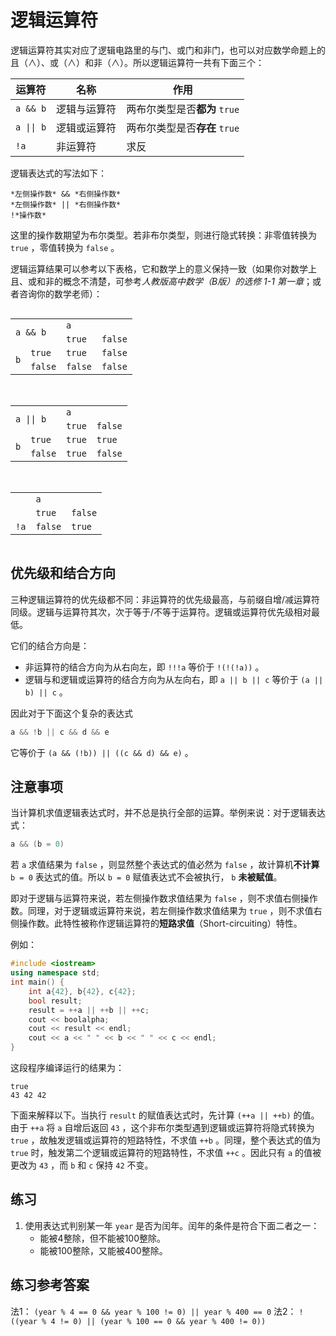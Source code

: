 # 逻辑运算符

逻辑运算符其实对应了逻辑电路里的与门、或门和非门，也可以对应数学命题上的且（$\wedge$）、或（$\wedge$）和非（$\wedge$）。所以逻辑运算符一共有下面三个：

| 运算符                        | 名称         | 作用                          |
| ----------------------------- | ------------ | ----------------------------- |
| `a && b`                      | 逻辑与运算符 | 两布尔类型是否**都为** `true` |
| <code>a &#124;&#124; b</code> | 逻辑或运算符 | 两布尔类型是否**存在** `true` |
| `!a`                          | 非运算符     | 求反                          |

逻辑表达式的写法如下：

```sdsc
*左侧操作数* && *右侧操作数*
*左侧操作数* || *右侧操作数*
!*操作数*
```


这里的操作数期望为布尔类型。若非布尔类型，则进行隐式转换：非零值转换为 `true` ，零值转换为 `false` 。

逻辑运算结果可以参考以下表格，它和数学上的意义保持一致（如果你对数学上且、或和非的概念不清楚，可参考*人教版高中数学（B版）的选修 1-1 第一章*；或者咨询你的数学老师）：
<table style="display:inline-block">
    <tr>
        <td colspan="2" rowspan="2"><code>a && b</code></td>
        <td colspan="2"><code>a</code></td>
    </tr>
    <tr>
        <td><code>true</code></td>
        <td><code>false</code></td>
    </tr>
    <tr>
        <td rowspan="2"><code>b</code></td>
        <td><code>true</code></td>
        <td><code>true</code></td>
        <td><code>false</code></td>
    </tr>
    <tr>
        <td><code>false</code></td>
        <td><code>false</code></td>
        <td><code>false</code></td>
    </tr>
</table>
&nbsp;&nbsp;
<table style="display:inline-block">
    <tr>
        <td colspan="2" rowspan="2"><code>a || b</code></td>
        <td colspan="2"><code>a</code></td>
    </tr>
    <tr>
        <td><code>true</code></td>
        <td><code>false</code></td>
    </tr>
    <tr>
        <td rowspan="2"><code>b</code></td>
        <td><code>true</code></td>
        <td><code>true</code></td>
        <td><code>true</code></td>
    </tr>
    <tr>
        <td><code>false</code></td>
        <td><code>true</code></td>
        <td><code>false</code></td>
    </tr>
</table>
&nbsp;&nbsp;
<table style="display:inline-block">
    <tr>
        <td rowspan="2"></td>
        <td colspan="2"><code>a</code></td>
    </tr>
    <tr>
        <td><code>true</code></td>
        <td><code>false</code></td>
    </tr>
    <tr>
        <td><code>!a</code></td>
        <td><code>false</code></td>
        <td><code>true</code></td>
    </tr>
</table>

## 优先级和结合方向

三种逻辑运算符的优先级都不同：非运算符的优先级最高，与前缀自增/减运算符同级。逻辑与运算符其次，次于等于/不等于运算符。逻辑或运算符优先级相对最低。

它们的结合方向是：

- 非运算符的结合方向为从右向左，即 `!!!a` 等价于 `!(!(!a))` 。
- 逻辑与和逻辑或运算符的结合方向为从左向右，即 `a || b || c` 等价于 `(a || b) || c` 。

因此对于下面这个复杂的表达式
```cpp
a && !b || c && d && e
```
它等价于 `(a && (!b)) || ((c && d) && e)` 。

## 注意事项

当计算机求值逻辑表达式时，并不总是执行全部的运算。举例来说：对于逻辑表达式：
```cpp
a && (b = 0)
```
若 `a` 求值结果为 `false` ，则显然整个表达式的值必然为 `false` ，故计算机**不计算** `b = 0` 表达式的值。所以 `b = 0` 赋值表达式不会被执行， `b` **未被赋值**。

即对于逻辑与运算符来说，若左侧操作数求值结果为 `false` ，则不求值右侧操作数。同理，对于逻辑或运算符来说，若左侧操作数求值结果为 `true` ，则不求值右侧操作数。此特性被称作逻辑运算符的**短路求值**（Short-circuiting）特性。

例如：
```CPP
#include <iostream>
using namespace std;
int main() {
    int a{42}, b{42}, c{42};
    bool result;
    result = ++a || ++b || ++c;
    cout << boolalpha;
    cout << result << endl;
    cout << a << " " << b << " " << c << endl;
}
```
这段程序编译运行的结果为：

```io
true
43 42 42
```

下面来解释以下。当执行 `result` 的赋值表达式时，先计算 `(++a || ++b)` 的值。由于 `++a` 将 `a` 自增后返回 `43` ，这个非布尔类型遇到逻辑或运算符将隐式转换为 `true` ，故触发逻辑或运算符的短路特性，不求值 `++b` 。同理，整个表达式的值为 `true` 时，触发第二个逻辑或运算符的短路特性，不求值 `++c` 。因此只有 `a` 的值被更改为 `43` ，而 `b` 和 `c` 保持 `42` 不变。

## 练习

1. 使用表达式判别某一年 `year` 是否为闰年。闰年的条件是符合下面二者之一：
   - 能被4整除，但不能被100整除。
   - 能被100整除，又能被400整除。

## 练习参考答案

法1： `(year % 4 == 0 && year % 100 != 0) || year % 400 == 0`
法2： `!((year % 4 != 0) || (year % 100 == 0 && year % 400 != 0))`

